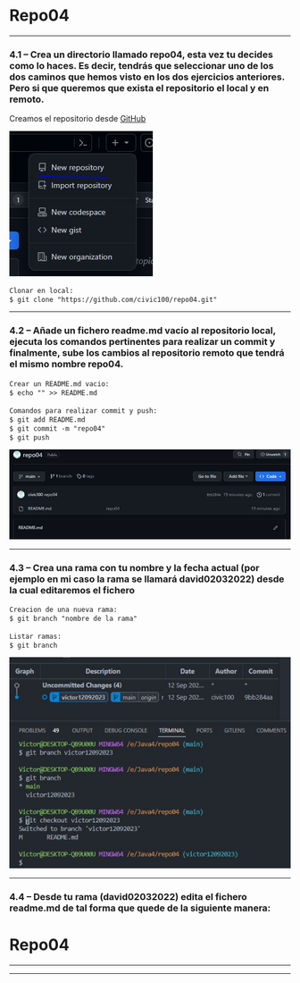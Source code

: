 # Repo04 #
***
### 4.1 – Crea un directorio llamado repo04, esta vez tu decides como lo haces. Es decir, tendrás que seleccionar uno de los dos caminos que hemos visto en los dos ejercicios anteriores. Pero si que queremos que exista el repositorio el local y en remoto. ###

Creamos el repositorio desde [GitHub](https://github.com/ "https://github.com")

![❌ Error ❌](./img/Captura1.JPG "New repository")

    Clonar en local:
    $ git clone "https://github.com/civic100/repo04.git"

***

### 4.2 – Añade un fichero readme.md vacío al repositorio local, ejecuta los comandos pertinentes para realizar un commit y finalmente, sube los cambios al repositorio remoto que tendrá el mismo nombre repo04.

    Crear un README.md vacio:  
    $ echo "" >> README.md
    
    Comandos para realizar commit y push:
    $ git add README.md
    $ git commit -m "repo04"
    $ git push  

![❌ Error ❌](./img/Captura2.JPG "New repository")
***

### 4.3 – Crea una rama con tu nombre y la fecha actual (por ejemplo en mi caso la rama se llamará david02032022) desde la cual editaremos el fichero

    Creacion de una nueva rama:
    $ git branch "nombre de la rama"

    Listar ramas:
    $ git branch

![❌ Error ❌](./img/Captura3.JPG "New repository")

***

### 4.4 – Desde tu rama (david02032022) edita el fichero readme.md de tal forma que quede de la siguiente manera:

# Repo04 
***
***